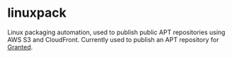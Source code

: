# linuxpack

Linux packaging automation, used to publish public APT repositories using AWS S3 and CloudFront. Currently used to publish an APT repository for [Granted](https://granted.dev).
